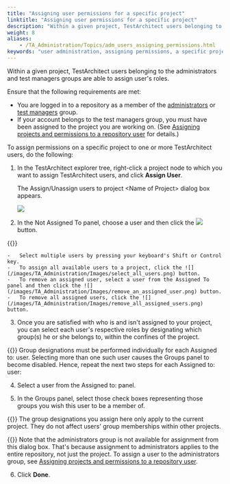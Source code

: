```yaml
--- 
title: "Assigning user permissions for a specific project"
linktitle: "Assigning user permissions for a specific project"
description: "Within a given project, TestArchitect users belonging to the administrators and test managers groups are able to assign user's roles."
weight: 8
aliases: 
    - /TA_Administration/Topics/adm_users_assigning_permissions.html
keywords: "user administration, assigning permissions, a specific project"
---
```


Within a given project, TestArchitect users belonging to the administrators and test managers groups are able to assign user's roles.

Ensure that the following requirements are met:

-   You are logged in to a repository as a member of the [administrators](/TA_Administration/Topics/User_administration.html) or [test managers](/TA_Administration/Topics/User_administration.html) group.
-   If your account belongs to the test managers group, you must have been assigned to the project you are working on. \(See [Assigning projects and permissions to a repository user](/TA_Administration/Topics/adm_users_assigning_repositories.html) for details.\)

To assign permissions on a specific project to one or more TestArchitect users, do the following:

1.  In the TestArchitect explorer tree, right-click a project node to which you want to assign TestArchitect users, and click **Assign User**.

    The Assign/Unassign users to project <Name of Project\> dialog box appears.

    ![](/images/TA_Administration/Images/Dialogs_assign_permission.png)

2.  In the Not Assigned To panel, choose a user and then click the ![](/images/TA_Administration/Images/select_user.png) button.

{{<tip>}}

    -   Select multiple users by pressing your keyboard's Shift or Control key.
    -   To assign all available users to a project, click the ![](/images/TA_Administration/Images/select_all_users.png) button.
    -   To remove an assigned user, select a user from the Assigned To panel and then click the ![](/images/TA_Administration/Images/remove_an_assigned_user.png) button.
    -   To remove all assigned users, click the ![](/images/TA_Administration/Images/remove_all_assigned_users.png) button.
3.  Once you are satisfied with who is and isn't assigned to your project, you can select each user's respective roles by designating which group\(s\) he or she belongs to, within the confines of the project.

{{<note>}} Group designations must be performed individually for each Assigned to: user. Selecting more than one such user causes the Groups panel to become disabled. Hence, repeat the next two steps for each Assigned to: user:

4.  Select a user from the Assigned to: panel.

5.  In the Groups panel, select those check boxes representing those groups you wish this user to be a member of.

{{<remember>}} The group designations you assign here only apply to the current project. They do not affect users' group memberships within other projects.

{{<note>}} Note that the administrators group is not available for assignment from this dialog box. That's because assignment to administrators applies to the entire repository, not just the project. To assign a user to the administrators group, see [Assigning projects and permissions to a repository user](/TA_Administration/Topics/adm_users_assigning_repositories.html).

6.  Click **Done**.





